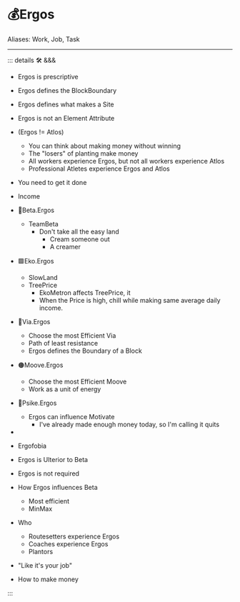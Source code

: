# 💰<erg>Ergos</erg>

Aliases: Work, Job, Task

---

<!-- =================================================== -->
<!-- =================================================== -->
<!-- =================================================== -->
<!-- =================================================== -->
<!-- =================================================== -->
::: details 🛠 <dev>&&&</dev>

- Ergos is prescriptive
- Ergos defines the BlockBoundary
- Ergos defines what makes a Site

- Ergos is not an Element Attribute
- (Ergos != Atlos)
    - You can think about making money without winning
    - The "losers" of planting make money
    - All workers experience Ergos, but not all workers experience Atlos
    - Professional Atletes experience Ergos and Atlos  

- You need to get it done
- Income

- 🔷<beta>Beta</beta>.Ergos
    - TeamBeta
        - Don't take all the easy land
            - Cream someone out
            - A creamer
- 🟩<ekos>Eko</ekos>.Ergos
    - SlowLand
    - TreePrice
        - EkoMetron affects TreePrice, it
        - When the Price is high, chill while making same average daily income.
- 🔻<via>Via</via>.Ergos
    - Choose the most Efficient Via
    - Path of least resistance
    - Ergos defines the Boundary of a Block
- 🟠<mooves>Moove</mooves>.Ergos
    - Choose the most Efficient Moove
    - Work as a unit of energy
- 💜<psike>Psike</psike>.Ergos
    - Ergos can influence Motivate
        - I've already made enough money today, so I'm calling it quits

-
- Ergofobia
- Ergos is Ulterior to Beta
- Ergos is not required

- How Ergos influences Beta
    - Most efficient
    - MinMax

- Who
    - Routesetters experience Ergos
    - Coaches experience Ergos
    - Plantors

- "Like it's your job"
- How to make money

:::
